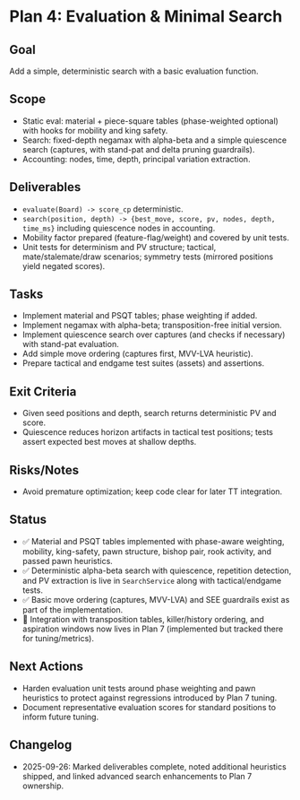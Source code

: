 # Plan 4: Evaluation & Minimal Search

## Goal
Add a simple, deterministic search with a basic evaluation function.

## Scope
- Static eval: material + piece-square tables (phase-weighted optional) with hooks for mobility and king safety.
- Search: fixed-depth negamax with alpha-beta and a simple quiescence search (captures, with stand-pat and delta pruning guardrails).
- Accounting: nodes, time, depth, principal variation extraction.

## Deliverables
- `evaluate(Board) -> score_cp` deterministic.
- `search(position, depth) -> {best_move, score, pv, nodes, depth, time_ms}` including quiescence nodes in accounting.
- Mobility factor prepared (feature-flag/weight) and covered by unit tests.
- Unit tests for determinism and PV structure; tactical, mate/stalemate/draw scenarios; symmetry tests (mirrored positions yield negated scores).

## Tasks
- Implement material and PSQT tables; phase weighting if added.
- Implement negamax with alpha-beta; transposition-free initial version.
- Implement quiescence search over captures (and checks if necessary) with stand-pat evaluation.
- Add simple move ordering (captures first, MVV-LVA heuristic).
- Prepare tactical and endgame test suites (assets) and assertions.

## Exit Criteria
- Given seed positions and depth, search returns deterministic PV and score.
- Quiescence reduces horizon artifacts in tactical test positions; tests assert expected best moves at shallow depths.

## Risks/Notes
- Avoid premature optimization; keep code clear for later TT integration.

## Status
- ✅ Material and PSQT tables implemented with phase-aware weighting, mobility, king-safety,
  pawn structure, bishop pair, rook activity, and passed pawn heuristics.
- ✅ Deterministic alpha-beta search with quiescence, repetition detection, and PV extraction is
  live in `SearchService` along with tactical/endgame tests.
- ✅ Basic move ordering (captures, MVV-LVA) and SEE guardrails exist as part of the
  implementation.
- 🚧 Integration with transposition tables, killer/history ordering, and aspiration windows now
  lives in Plan 7 (implemented but tracked there for tuning/metrics).

## Next Actions
- Harden evaluation unit tests around phase weighting and pawn heuristics to protect against
  regressions introduced by Plan 7 tuning.
- Document representative evaluation scores for standard positions to inform future tuning.

## Changelog
- 2025-09-26: Marked deliverables complete, noted additional heuristics shipped, and linked
  advanced search enhancements to Plan 7 ownership.
